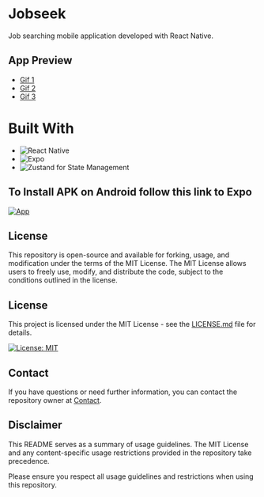 # Jobseek

Job searching mobile application developed with React Native.

## App Preview
- [Gif 1](https://github.com/efeguerrero/job-app/assets/99802933/9ce99edc-cf71-49f8-8081-4018339759dc)
- [Gif 2](https://github.com/efeguerrero/job-app/assets/99802933/9730b8cb-4a11-4ca0-9e26-2ebcd7f55bb2)
- [Gif 3](https://github.com/efeguerrero/job-app/assets/99802933/1fdd32c7-70c3-4761-a75e-ed024e8c062f)







# Built With

- ![React Native](https://img.shields.io/badge/-React-0A1A2F?style=flat&logo=react)
- ![Expo](https://img.shields.io/badge/-Expo-0A1A2F?style=flat&logo=expo)
- ![Zustand](https://img.shields.io/badge/-Zustand-0A1A2F?style=flat&logo=zustand) for State Management


## To Install APK on Android follow this link to Expo

[![App](https://img.shields.io/badge/App-informational?style=for-the-badge&logo=netlify&logoColor=fff&color=23272d)](https://expo.dev/accounts/franguerrero/projects/jobseek/builds/6778108f-df3b-47ed-89ef-f003ec8413a8)

## License

This repository is open-source and available for forking, usage, and modification under the terms of the MIT License. The MIT License allows users to freely use, modify, and distribute the code, subject to the conditions outlined in the license.

## License

This project is licensed under the MIT License - see the [LICENSE.md](https://github.com/efeguerrero/job-app/blob/master/license.md) file for details.

[![License: MIT](https://img.shields.io/badge/License-MIT-yellow.svg)](https://opensource.org/licenses/MIT)

## Contact

If you have questions or need further information, you can contact the repository owner at [Contact](mailto:francisco.guerrero.dev@gmail.com).

## Disclaimer

This README serves as a summary of usage guidelines. The MIT License and any content-specific usage restrictions provided in the repository take precedence.

Please ensure you respect all usage guidelines and restrictions when using this repository.

